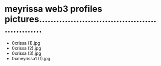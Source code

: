 # meyrissa web3 profiles pictures......................................................
- 0xrissa (1).jpg
- 0xrissa (2).jpg
- 0xrissa (3).jpg
- 0xmeyrissa1 (1).jpg
